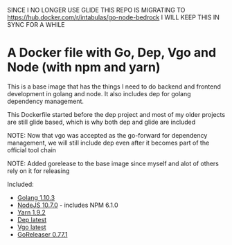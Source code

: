 SINCE I NO LONGER USE GLIDE THIS REPO IS MIGRATING TO https://hub.docker.com/r/intabulas/go-node-bedrock I WILL KEEP THIS IN SYNC FOR A WHILE

# A Docker file with Go, Dep, Vgo and Node (with npm and yarn)

This is a base image that has the things I need to do backend and frontend development in golang and node. It also includes dep for golang dependency management.

This Dockerfile started before the dep project and most of my older projects are still glide based, which is why both dep and glide are included

NOTE: Now that vgo was accepted as the go-forward for dependency management, we will still include dep even after it becomes part of the official tool chain

NOTE: Added gorelease to the base image since myself and alot of others rely on it for releasing

Included:

- [Golang 1.10.3](https://golang.org/)
- [NodeJS 10.7.0](https://nodejs.org/en/) - includes NPM 6.1.0
- [Yarn 1.9.2](https://yarnpkg.com/)
- [Dep latest](https://github.com/golang/dep)
- [Vgo latest](https://github.com/golang/vgo)
- [GoReleaser 0.77.1](https://goreleaser.com/)

